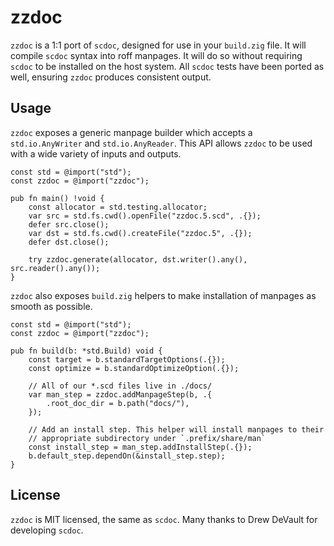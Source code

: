 # zzdoc

`zzdoc` is a 1:1 port of `scdoc`, designed for use in your `build.zig` file. It
will compile `scdoc` syntax into roff manpages. It will do so without requiring
`scdoc` to be installed on the host system. All `scdoc` tests have been ported
as well, ensuring `zzdoc` produces consistent output.

## Usage

`zzdoc` exposes a generic manpage builder which accepts a `std.io.AnyWriter` and
`std.io.AnyReader`. This API allows `zzdoc` to be used with a wide variety of
inputs and outputs.

```zig
const std = @import("std");
const zzdoc = @import("zzdoc");

pub fn main() !void {
    const allocator = std.testing.allocator;
    var src = std.fs.cwd().openFile("zzdoc.5.scd", .{});
    defer src.close();
    var dst = std.fs.cwd().createFile("zzdoc.5", .{});
    defer dst.close();

    try zzdoc.generate(allocator, dst.writer().any(), src.reader().any());
}
```

`zzdoc` also exposes `build.zig` helpers to make installation of manpages as
smooth as possible.

```zig
const std = @import("std");
const zzdoc = @import("zzdoc");

pub fn build(b: *std.Build) void {
    const target = b.standardTargetOptions(.{});
    const optimize = b.standardOptimizeOption(.{});

    // All of our *.scd files live in ./docs/
    var man_step = zzdoc.addManpageStep(b, .{
        .root_doc_dir = b.path("docs/"),
    });

    // Add an install step. This helper will install manpages to their
    // appropriate subdirectory under `.prefix/share/man`
    const install_step = man_step.addInstallStep(.{});
    b.default_step.dependOn(&install_step.step);
}
```

## License

`zzdoc` is MIT licensed, the same as `scdoc`. Many thanks to Drew DeVault for
developing `scdoc`.
